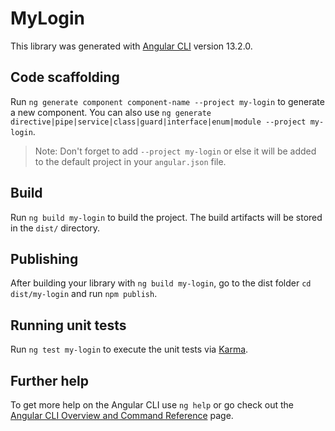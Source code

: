 # MyLogin

This library was generated with [Angular CLI](https://github.com/angular/angular-cli) version 13.2.0.

## Code scaffolding

Run `ng generate component component-name --project my-login` to generate a new component. You can also use `ng generate directive|pipe|service|class|guard|interface|enum|module --project my-login`.
> Note: Don't forget to add `--project my-login` or else it will be added to the default project in your `angular.json` file. 

## Build

Run `ng build my-login` to build the project. The build artifacts will be stored in the `dist/` directory.

## Publishing

After building your library with `ng build my-login`, go to the dist folder `cd dist/my-login` and run `npm publish`.

## Running unit tests

Run `ng test my-login` to execute the unit tests via [Karma](https://karma-runner.github.io).

## Further help

To get more help on the Angular CLI use `ng help` or go check out the [Angular CLI Overview and Command Reference](https://angular.io/cli) page.
